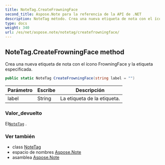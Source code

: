 ```yaml
---
title: NoteTag.CreateFrowningFace
second_title: Aspose.Note para la referencia de la API de .NET
description: NoteTag método. Crea una nueva etiqueta de nota con el ícono FrowningFace y la etiqueta especificada.
type: docs
weight: 340
url: /es/net/aspose.note/notetag/createfrowningface/
---
```

## NoteTag.CreateFrowningFace method

Crea una nueva etiqueta de nota con el ícono FrowningFace y la etiqueta especificada.

```csharp
public static NoteTag CreateFrowningFace(string label = "")
```

| Parámetro | Escribe | Descripción |
| --- | --- | --- |
| label | String | La etiqueta de la etiqueta. |

### Valor_devuelto

El[`NoteTag`](../) .

### Ver también

* class [NoteTag](../)
* espacio de nombres [Aspose.Note](../../notetag/)
* asamblea [Aspose.Note](../../../)


